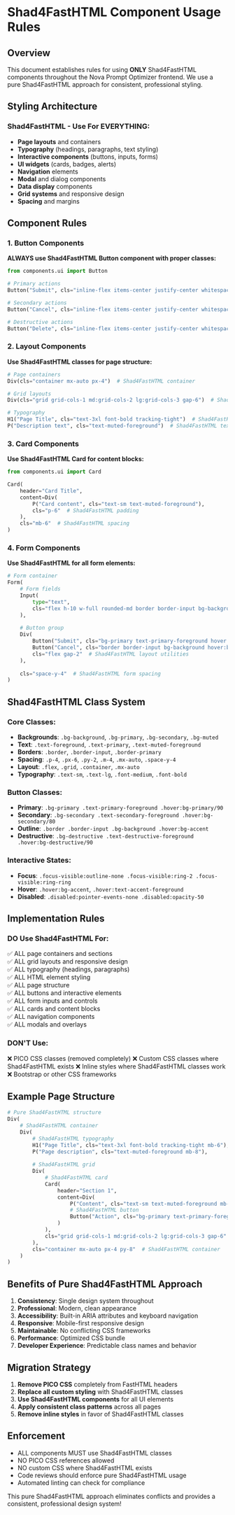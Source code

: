 # Shad4FastHTML Component Usage Rules

## Overview
This document establishes rules for using **ONLY** Shad4FastHTML components throughout the Nova Prompt Optimizer frontend. We use a pure Shad4FastHTML approach for consistent, professional styling.

## Styling Architecture

### Shad4FastHTML - Use For EVERYTHING:
- **Page layouts** and containers
- **Typography** (headings, paragraphs, text styling)
- **Interactive components** (buttons, inputs, forms)
- **UI widgets** (cards, badges, alerts)
- **Navigation** elements
- **Modal** and dialog components
- **Data display** components
- **Grid systems** and responsive design
- **Spacing** and margins

## Component Rules

### 1. Button Components
**ALWAYS use Shad4FastHTML Button component with proper classes:**

```python
from components.ui import Button

# Primary actions
Button("Submit", cls="inline-flex items-center justify-center whitespace-nowrap rounded-md text-sm font-medium ring-offset-background transition-colors focus-visible:outline-none focus-visible:ring-2 focus-visible:ring-ring focus-visible:ring-offset-2 disabled:pointer-events-none disabled:opacity-50 bg-primary text-primary-foreground hover:bg-primary/90 h-10 px-4 py-2")

# Secondary actions  
Button("Cancel", cls="inline-flex items-center justify-center whitespace-nowrap rounded-md text-sm font-medium ring-offset-background transition-colors focus-visible:outline-none focus-visible:ring-2 focus-visible:ring-ring focus-visible:ring-offset-2 disabled:pointer-events-none disabled:opacity-50 border border-input bg-background hover:bg-accent hover:text-accent-foreground h-10 px-4 py-2")

# Destructive actions
Button("Delete", cls="inline-flex items-center justify-center whitespace-nowrap rounded-md text-sm font-medium ring-offset-background transition-colors focus-visible:outline-none focus-visible:ring-2 focus-visible:ring-ring focus-visible:ring-offset-2 disabled:pointer-events-none disabled:opacity-50 bg-destructive text-destructive-foreground hover:bg-destructive/90 h-8 px-3 py-1 text-xs")
```

### 2. Layout Components
**Use Shad4FastHTML classes for page structure:**

```python
# Page containers
Div(cls="container mx-auto px-4")  # Shad4FastHTML container

# Grid layouts
Div(cls="grid grid-cols-1 md:grid-cols-2 lg:grid-cols-3 gap-6")  # Shad4FastHTML grid

# Typography
H1("Page Title", cls="text-3xl font-bold tracking-tight")  # Shad4FastHTML typography
P("Description text", cls="text-muted-foreground")  # Shad4FastHTML text styling
```

### 3. Card Components
**Use Shad4FastHTML Card for content blocks:**

```python
from components.ui import Card

Card(
    header="Card Title",
    content=Div(
        P("Card content", cls="text-sm text-muted-foreground"),
        cls="p-6"  # Shad4FastHTML padding
    ),
    cls="mb-6"  # Shad4FastHTML spacing
)
```

### 4. Form Components
**Use Shad4FastHTML for all form elements:**

```python
# Form container
Form(
    # Form fields
    Input(
        type="text",
        cls="flex h-10 w-full rounded-md border border-input bg-background px-3 py-2 text-sm ring-offset-background file:border-0 file:bg-transparent file:text-sm file:font-medium placeholder:text-muted-foreground focus-visible:outline-none focus-visible:ring-2 focus-visible:ring-ring focus-visible:ring-offset-2 disabled:cursor-not-allowed disabled:opacity-50"
    ),
    
    # Button group
    Div(
        Button("Submit", cls="bg-primary text-primary-foreground hover:bg-primary/90"),
        Button("Cancel", cls="border border-input bg-background hover:bg-accent"),
        cls="flex gap-2"  # Shad4FastHTML layout utilities
    ),
    
    cls="space-y-4"  # Shad4FastHTML form spacing
)
```

## Shad4FastHTML Class System

### Core Classes:
- **Backgrounds**: `.bg-background`, `.bg-primary`, `.bg-secondary`, `.bg-muted`
- **Text**: `.text-foreground`, `.text-primary`, `.text-muted-foreground`
- **Borders**: `.border`, `.border-input`, `.border-primary`
- **Spacing**: `.p-4`, `.px-6`, `.py-2`, `.m-4`, `.mx-auto`, `.space-y-4`
- **Layout**: `.flex`, `.grid`, `.container`, `.mx-auto`
- **Typography**: `.text-sm`, `.text-lg`, `.font-medium`, `.font-bold`

### Button Classes:
- **Primary**: `.bg-primary .text-primary-foreground .hover:bg-primary/90`
- **Secondary**: `.bg-secondary .text-secondary-foreground .hover:bg-secondary/80`
- **Outline**: `.border .border-input .bg-background .hover:bg-accent`
- **Destructive**: `.bg-destructive .text-destructive-foreground .hover:bg-destructive/90`

### Interactive States:
- **Focus**: `.focus-visible:outline-none .focus-visible:ring-2 .focus-visible:ring-ring`
- **Hover**: `.hover:bg-accent`, `.hover:text-accent-foreground`
- **Disabled**: `.disabled:pointer-events-none .disabled:opacity-50`

## Implementation Rules

### DO Use Shad4FastHTML For:
✅ ALL page containers and sections  
✅ ALL grid layouts and responsive design  
✅ ALL typography (headings, paragraphs)  
✅ ALL HTML element styling  
✅ ALL page structure  
✅ ALL buttons and interactive elements  
✅ ALL form inputs and controls  
✅ ALL cards and content blocks  
✅ ALL navigation components  
✅ ALL modals and overlays  

### DON'T Use:
❌ PICO CSS classes (removed completely)
❌ Custom CSS classes where Shad4FastHTML exists
❌ Inline styles where Shad4FastHTML classes work
❌ Bootstrap or other CSS frameworks

## Example Page Structure

```python
# Pure Shad4FastHTML structure
Div(
    # Shad4FastHTML container
    Div(
        # Shad4FastHTML typography
        H1("Page Title", cls="text-3xl font-bold tracking-tight mb-6"),
        P("Page description", cls="text-muted-foreground mb-8"),
        
        # Shad4FastHTML grid
        Div(
            # Shad4FastHTML card
            Card(
                header="Section 1",
                content=Div(
                    P("Content", cls="text-sm text-muted-foreground mb-4"),
                    # Shad4FastHTML button
                    Button("Action", cls="bg-primary text-primary-foreground hover:bg-primary/90")
                )
            ),
            cls="grid grid-cols-1 md:grid-cols-2 lg:grid-cols-3 gap-6"  # Shad4FastHTML grid
        ),
        cls="container mx-auto px-4 py-8"  # Shad4FastHTML container
    )
)
```

## Benefits of Pure Shad4FastHTML Approach

1. **Consistency**: Single design system throughout
2. **Professional**: Modern, clean appearance
3. **Accessibility**: Built-in ARIA attributes and keyboard navigation
4. **Responsive**: Mobile-first responsive design
5. **Maintainable**: No conflicting CSS frameworks
6. **Performance**: Optimized CSS bundle
7. **Developer Experience**: Predictable class names and behavior

## Migration Strategy

1. **Remove PICO CSS** completely from FastHTML headers
2. **Replace all custom styling** with Shad4FastHTML classes
3. **Use Shad4FastHTML components** for all UI elements
4. **Apply consistent class patterns** across all pages
5. **Remove inline styles** in favor of Shad4FastHTML classes

## Enforcement

- ALL components MUST use Shad4FastHTML classes
- NO PICO CSS references allowed
- NO custom CSS where Shad4FastHTML exists
- Code reviews should enforce pure Shad4FastHTML usage
- Automated linting can check for compliance

This pure Shad4FastHTML approach eliminates conflicts and provides a consistent, professional design system!
